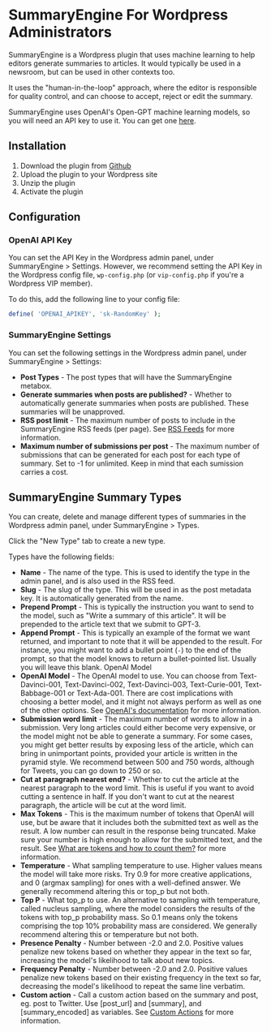 # SummaryEngine For Wordpress Administrators

SummaryEngine is a Wordpress plugin that uses machine learning to help editors generate summaries to articles. It would typically be used in a newsroom, but can be used in other contexts too.

It uses the "human-in-the-loop" approach, where the editor is responsible for quality control, and can choose to accept, reject or edit the summary.

SummaryEngine uses OpenAI's Open-GPT machine learning models, so you will need an API key to use it. You can get one [here](https://beta.openai.com/).

## Installation

1. Download the plugin from [Github](https://github.com/MaverickEngine/summary-engine-deploy/archive/refs/heads/main.zip)
2. Upload the plugin to your Wordpress site
3. Unzip the plugin
4. Activate the plugin

## Configuration

### OpenAI API Key

You can set the API Key in the Wordpress admin panel, under SummaryEngine > Settings. However, we recommend setting the API Key in the Wordpress config file, `wp-config.php` (or `vip-config.php` if you're a Wordpress VIP member).

To do this, add the following line to your config file:

```php
define( 'OPENAI_APIKEY', 'sk-RandomKey' );
```

### SummaryEngine Settings

You can set the following settings in the Wordpress admin panel, under SummaryEngine > Settings:

- **Post Types** - The post types that will have the SummaryEngine metabox.
- **Generate summaries when posts are published?** - Whether to automatically generate summaries when posts are published. These summaries will be unapproved.
- **RSS post limit** - The maximum number of posts to include in the SummaryEngine RSS feeds (per page). See [RSS Feeds](#rss-feeds) for more information.
- **Maximum number of submissions per post** - The maximum number of submissions that can be generated for each post for each type of summary. Set to -1 for unlimited. Keep in mind that each sumission carries a cost.

## SummaryEngine Summary Types

You can create, delete and manage different types of summaries in the Wordpress admin panel, under SummaryEngine > Types.

Click the "New Type" tab to create a new type. 

Types have the following fields:

- **Name** - The name of the type. This is used to identify the type in the admin panel, and is also used in the RSS feed.
- **Slug** - The slug of the type. This will be used in as the post metadata key. It is automatically generated from the name.
- **Prepend Prompt** - This is typically the instruction you want to send to the model, such as "Write a summary of this article". It will be prepended to the article text that we submit to GPT-3.
- **Append Prompt** - This is typically an example of the format we want returned, and important to note that it will be appended to the result. For instance, you might want to add a bullet point (`-`) to the end of the prompt, so that the model knows to return a bullet-pointed list. Usually you will leave this blank.
OpenAI Model
- **OpenAI Model** - The OpenAI model to use. You can choose from Text-Davinci-001, Text-Davinci-002, Text-Davinci-003, Text-Curie-001, Text-Babbage-001 or Text-Ada-001. There are cost implications with choosing a better model, and it might not always perform as well as one of the other options. See [OpenAI's documentation](https://beta.openai.com/docs/models) for more information.
- **Submission word limit** - The maximum number of words to allow in a submission. Very long articles could either become very expensive, or the model might not be able to generate a summary. For some cases, you might get better results by exposing less of the article, which can bring in unimportant points, provided your article is written in the pyramid style. We recommend between 500 and 750 words, although for Tweets, you can go down to 250 or so.
- **Cut at paragraph nearest end?** - Whether to cut the article at the nearest paragraph to the word limit. This is useful if you want to avoid cutting a sentence in half. If you don't want to cut at the nearest paragraph, the article will be cut at the word limit.
- **Max Tokens** - This is the maximum number of tokens that OpenAI will use, but be aware that it includes both the submitted text as well as the result. A low number can result in the response being truncated. Make sure your number is high enough to allow for the submitted text, and the result. See [What are tokens and how to count them?](https://help.openai.com/en/articles/4936856-what-are-tokens-and-how-to-count-them) for more information.
- **Temperature** - What sampling temperature to use. Higher values means the model will take more risks. Try 0.9 for more creative applications, and 0 (argmax sampling) for ones with a well-defined answer. We generally recommend altering this or top_p but not both.
- **Top P** - What top_p to use. An alternative to sampling with temperature, called nucleus sampling, where the model considers the results of the tokens with top_p probability mass. So 0.1 means only the tokens comprising the top 10% probability mass are considered. We generally recommend altering this or temperature but not both.
- **Presence Penalty** - Number between -2.0 and 2.0. Positive values penalize new tokens based on whether they appear in the text so far, increasing the model's likelihood to talk about new topics.
- **Frequency Penalty** - Number between -2.0 and 2.0. Positive values penalize new tokens based on their existing frequency in the text so far, decreasing the model's likelihood to repeat the same line verbatim.
- **Custom action** - Call a custom action based on the summary and post, eg. post to Twitter. Use [post_url] and [summary], and [summary_encoded] as variables. See [Custom Actions](custom-actions.md) for more information.